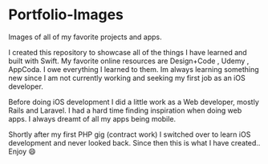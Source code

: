 # Portfolio-Images
Images of all of my favorite projects and apps.

I created this repository to showcase all of the things I have learned and built with Swift. 
My favorite online resources are Design+Code , Udemy , AppCoda. I owe everything I learned to them.
Im always learning something new since I am not currently working and seeking my first job as an iOS developer.

Before doing iOS development I did a little work as a Web developer, mostly Rails and Laravel. 
I had a hard time finding inspiration when doing web apps. I always dreamt of all my apps being mobile.

Shortly after my first PHP gig (contract work) I switched over to learn iOS development and never looked back. 
Since then this is what I have created.. Enjoy 😄
